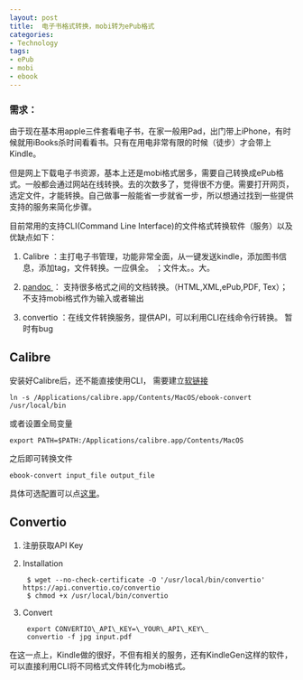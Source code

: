 ```yaml
---
layout: post
title:  电子书格式转换，mobi转为ePub格式
categories:
- Technology 
tags:
- ePub
- mobi
- ebook
---
```



### 需求：

由于现在基本用apple三件套看电子书，在家一般用Pad，出门带上iPhone，有时候就用iBooks杀时间看看书。只有在用电非常有限的时候（徒步）才会带上Kindle。

但是网上下载电子书资源，基本上还是mobi格式居多，需要自己转换成ePub格式。一般都会通过网站在线转换。去的次数多了，觉得很不方便。需要打开网页，选定文件，才能转换。自己做事一般能省一步就省一步，所以想通过找到一些提供支持的服务来简化步骤。

 <!--more-->

目前常用的支持CLI(Command Line Interface)的文件格式转换软件（服务）以及优缺点如下：
1. Calibre ：主打电子书管理，功能非常全面，从一键发送kindle，添加图书信息，添加tag，文件转换。一应俱全。 ；文件太。。大。

2. [pandoc ][1]： 支持很多格式之间的文档转换。（HTML,XML,ePub,PDF, Tex）；不支持mobi格式作为输入或者输出

3. convertio ：在线文件转换服务，提供API，可以利用CLI在线命令行转换。  暂时有bug



## Calibre
安装好Calibre后，还不能直接使用CLI，
需要建立[软链接][2]

	ln -s /Applications/calibre.app/Contents/MacOS/ebook-convert /usr/local/bin

或者设置全局变量

	export PATH=$PATH:/Applications/calibre.app/Contents/MacOS

之后即可转换文件

	ebook-convert input_file output_file

具体可选配置可以点[这里][3]。



## Convertio

1. 注册获取API Key

2. Installation

		$ wget --no-check-certificate -O '/usr/local/bin/convertio' https://api.convertio.co/convertio
		$ chmod +x /usr/local/bin/convertio

3. Convert

		export CONVERTIO\_API\_KEY=\_YOUR\_API\_KEY\_
		convertio -f jpg input.pdf



在这一点上，Kindle做的很好，不但有相关的服务，还有KindleGen这样的软件，可以直接利用CLI将不同格式文件转化为mobi格式。

[1]:	http://pandoc.org/
[2]:	https://github.com/GitbookIO/gitbook/issues/333
[3]:	https://manual.calibre-ebook.com/generated/en/cli-index.html#